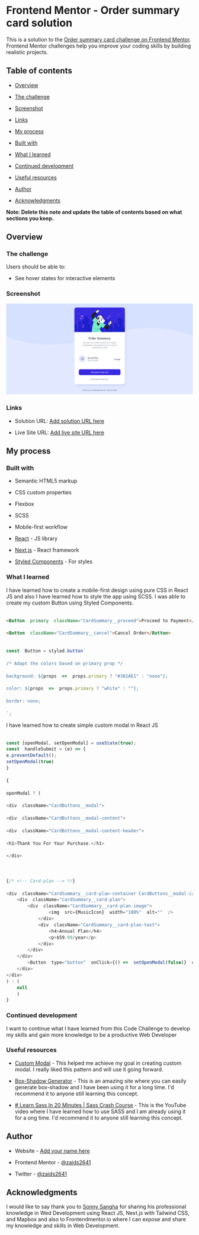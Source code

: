 
# Frontend Mentor - Order summary card solution

  

This is a solution to the [Order summary card challenge on Frontend Mentor](https://www.frontendmentor.io/challenges/order-summary-component-QlPmajDUj). Frontend Mentor challenges help you improve your coding skills by building realistic projects.

  

## Table of contents

  

-  [Overview](#overview)

-  [The challenge](#the-challenge)

-  [Screenshot](#screenshot)

-  [Links](#links)

-  [My process](#my-process)

-  [Built with](#built-with)

-  [What I learned](#what-i-learned)

-  [Continued development](#continued-development)

-  [Useful resources](#useful-resources)

-  [Author](#author)

-  [Acknowledgments](#acknowledgments)

  

**Note: Delete this note and update the table of contents based on what sections you keep.**

  

## Overview

  

### The challenge

  

Users should be able to:

  

- See hover states for interactive elements

  

### Screenshot

  

![](./src/images/front-end-coding-challenge.PNG)

  


  

### Links

  

- Solution URL: [Add solution URL here](https://your-solution-url.com)

- Live Site URL: [Add live site URL here](https://your-live-site-url.com)

  

## My process

  

### Built with

  

- Semantic HTML5 markup

- CSS custom properties

- Flexbox

- SCSS

- Mobile-first workflow

-  [React](https://reactjs.org/) - JS library

-  [Next.js](https://nextjs.org/) - React framework

-  [Styled Components](https://styled-components.com/) - For styles

  

  

### What I learned

  

I have learned how to create a mobile-first design using pure CSS in React JS and also I have learned how to style the app using SCSS. I was able to create my custom Button using Styled Components.


  

```html

<Button  primary  className="CardSummary__proceed">Proceed to Payment</Button>

<Button  className="CardSummary__cancel">Cancel Order</Button>

```

```jsx

const  Button = styled.button`

/* Adapt the colors based on primary prop */

background: ${props  =>  props.primary ? "#382AE1" : "none"};

color: ${props  =>  props.primary ? "white" : ""};

border: none;

`;

```
I have learned how to create simple custom modal in React JS
```js

const [openModal, setOpenModal] = useState(true);
const  handleSubmit = (e) => {
e.preventDefault();
setOpenModal(true)
}

{

openModal ? (

<div  className="CardButtons__modal">

<div  className="CardButtons__modal-content">

<div  className="CardButtons__modal-content-header">

<h1>Thank You For Your Purchase.</h1>

</div>

  

{/* <!-- Card-plan --> */}

<div  className="CardSummary__card-plan-container CardButtons__modal-card-plan">
	<div  className="CardSummary__card-plan">
		<div  className="CardSummary__card-plan-image">
				<img  src={MusicIcon}  width="100%"  alt=""  />
			</div>
			<div  className="CardSummary__card-plan-text">
				<h4>Annual Plan</h4>
				<p>$59.99/year</p>
			</div>
		</div>
	</div>
		<Button  type="button"  onClick={() =>  setOpenModal(false)}  className="CardSummary__cancel CardButtons__modal-button">Checkout</Button>
	</div>
</div>
) : (
	null
	)
}
```

  



### Continued development

  

I want to continue what I have learned from this Code Challenge to develop my skills  and gain more knowledge to be a productive Web Developer

 

### Useful resources

  

-  [Custom Modal](https://codesandbox.io/s/modal-window-component-with-hooks-vb6de?fontsize=14&file=/src/index.js) - This helped me achieve my goal in creating custom modal. I really liked this pattern and will use it going forward.

-  [Box-Shadow Generator](https://html-css-js.com/css/generator/box-shadow/) - This is an amazing site where you can easily generate box-shadow and I have been using it for a long time. I'd recommend it to anyone still learning this concept.

-  [# Learn Sass In 20 Minutes | Sass Crash Course](https://www.youtube.com/watch?v=Zz6eOVaaelI) - This is the YouTube video where I have learned how to use SASS and I am already using it for a ong time. I'd recommend it to anyone still learning this concept.
  

## Author

  

- Website - [Add your name here](https://felixdiaz.netlify.app/)

- Frontend Mentor - [@zaids2641](https://www.frontendmentor.io/profile/zaids2641)

- Twitter - [@zaids2641](https://www.twitter.com/zaids2641)

  

  

## Acknowledgments

  

I would like to say thank you to [Sonny Sangha](https://www.instagram.com/ssssangha/) for sharing his professional knowledge in Wed Development using React JS, Next.js with Tailwind CSS, and Mapbox and also to Frontendmentor.io where I can expose and share my knowledge and skills in Web Development.